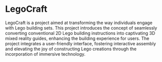 # LegoCraft

LegoCraft is a project aimed at transforming the way individuals engage with Lego building sets. This project introduces the concept of seamlessly converting conventional 2D Lego building instructions into captivating 3D mixed reality guides, enhancing the building experience for users. The project integrates a user-friendly interface, fostering interactive assembly and elevating the joy of constructing Lego creations through the incorporation of immersive technology.
